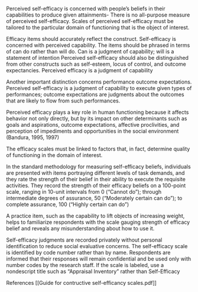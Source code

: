 Perceived self-efficacy is concerned with people’s beliefs in their capabilities to produce given attainments-
There is no all-purpose measure of perceived self-efficacy.
Scales of perceived self-efficacy must be tailored to the particular domain of functioning that is the object of interest.

Efficacy items should accurately reflect the construct. Self-efficacy is concerned with perceived capability. The items should be phrased in terms of can do rather than will do. Can is a judgment of capability; will is a statement of intention
Perceived self-efficacy should also be distinguished from other constructs such as self-esteem, locus of control, and outcome expectancies. Perceived efficacy is a judgment of capability

Another important distinction concerns performance outcome expectations. Perceived self-efficacy is a judgment of capability to execute given types of performances; outcome expectations are judgments about the outcomes that are likely to flow from such performances.

Perceived efficacy plays a key role in human functioning because it affects behavior not only directly, but by its impact on other determinants such as goals and aspirations, outcome expectations, affective proclivities, and perception of impediments and opportunities in the social environment (Bandura, 1995, 1997)

The efficacy scales must be linked to factors that, in fact, determine quality of functioning in the domain of interest.

In the standard methodology for measuring self-efficacy beliefs, individuals are presented with items portraying different levels of task demands, and they rate the strength of their belief in their ability to execute the requisite activities. They record the strength of their efficacy beliefs on a 100-point scale, ranging in 10-unit intervals from 0 (“Cannot do”); through intermediate degrees of assurance, 50 (“Moderately certain can do”); to complete assurance, 100 (“Highly certain can do”)

A practice item, such as the capability to lift objects of increasing weight, helps to familiarize respondents with the scale gauging strength of efficacy belief and reveals any misunderstanding about how to use it.

Self-efficacy judgments are recorded privately without personal identification to reduce social evaluative concerns. The self-efficacy scale is identified by code number rather than by name. Respondents are informed that their responses will remain confidential and be used only with number codes by the research staff. If the scale is labeled, use a nondescript title such as “Appraisal Inventory” rather than Self-Efficacy

References
	[[Guide for contructive self-efficancy scales.pdf]]